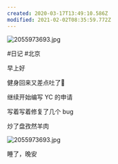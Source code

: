 ```yaml
---
created: 2020-03-17T13:49:10.586Z
modified: 2021-02-02T08:35:59.772Z
---
```



![2055973693.jpg](https://i.loli.net/2020/01/14/y7CHulo6xw5bmLn.jpg)

#日记 #北京
<!-- @timer "date":"Mon Jan 13 2020 08:59:57 GMT+0800 (CST)" -->

早上好

<!-- @timer "date":"Mon Jan 13 2020 11:36:31 GMT+0800 (CST)","duration":"about 3 hours" -->

健身回来又差点吐了:new_moon_with_face:

<!-- @timer "date":"Mon Jan 13 2020 13:50:09 GMT+0800 (CST)","duration":"about 2 hours" -->

继续开始编写 YC 的申请

<!-- @timer "date":"Mon Jan 13 2020 15:58:33 GMT+0800 (CST)","duration":"about 2 hours" -->

写着写着修复了几个 bug

<!-- @timer "date":"Mon Jan 13 2020 19:23:03 GMT+0800 (CST)","duration":"about 3 hours" -->

炒了盘孜然羊肉

![2055973693.jpg](https://i.loli.net/2020/01/14/y7CHulo6xw5bmLn.jpg)

<!-- @timer "date":"Mon Jan 13 2020 22:40:41 GMT+0800 (CST)","duration":"about 3 hours" -->

睡了，晚安

